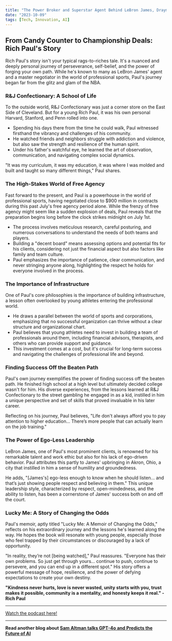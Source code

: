 ```yaml
---
title: "The Power Broker and Superstar Agent Behind LeBron James, Draymond Green, and Others | Rich Paul"
date: "2023-10-09"
tags: [Tech, Innovation, AI]
---
```


## From Candy Counter to Championship Deals: Rich Paul's Story

Rich Paul's story isn't your typical rags-to-riches tale. It's a nuanced and deeply personal journey of perseverance, self-belief, and the power of forging your own path. While he's known to many as LeBron James' agent and a master negotiator in the world of professional sports, Paul's journey began far from the glitz and glam of the NBA. 

### R&J Confectionary: A School of Life

To the outside world, R&J Confectionary was just a corner store on the East Side of Cleveland. But for a young Rich Paul, it was his own personal Harvard, Stanford, and Penn rolled into one.  

* Spending his days there from the time he could walk, Paul witnessed firsthand the vibrancy and challenges of his community. 
* He watched friends and neighbors struggle with addiction and violence, but also saw the strength and resilience of the human spirit. 
* Under his father's watchful eye, he learned the art of observation, communication, and navigating complex social dynamics. 

"It was my curriculum, it was my education, it was where I was molded and built and taught so many different things," Paul shares. 

### The High-Stakes World of Free Agency

Fast forward to the present, and Paul is a powerhouse in the world of professional sports, having negotiated close to $900 million in contracts during this past July's free agency period alone. While the frenzy of free agency might seem like a sudden explosion of deals, Paul reveals that the preparation begins long before the clock strikes midnight on July 1st.

* The process involves meticulous research, careful posturing, and numerous conversations to understand the needs of both teams and players. 
* Building a "decent board" means assessing options and potential fits for his clients, considering not just the financial aspect but also factors like family and team culture. 
* Paul emphasizes the importance of patience, clear communication, and never stringing anyone along, highlighting the respect he holds for everyone involved in the process.

### The Importance of Infrastructure

One of Paul's core philosophies is the importance of building infrastructure, a lesson often overlooked by young athletes entering the professional world.  

* He draws a parallel between the world of sports and corporations, emphasizing that no successful organization can thrive without a clear structure and organizational chart. 
* Paul believes that young athletes need to invest in building a team of professionals around them, including financial advisors, therapists, and others who can provide support and guidance.
* This investment comes at a cost, but it's crucial for long-term success and navigating the challenges of professional life and beyond. 

### Finding Success Off the Beaten Path

Paul's own journey exemplifies the power of finding success off the beaten path. He finished high school at a high level but ultimately decided college wasn't for him. His diverse experiences, from the lessons learned at R&J Confectionary to the street gambling he engaged in as a kid, instilled in him a unique perspective and set of skills that proved invaluable in his later career.

Reflecting on his journey, Paul believes, "Life don't always afford you to pay attention to higher education... There’s more people that can actually learn on the job training."

### The Power of Ego-Less Leadership

LeBron James, one of Paul's most prominent clients, is renowned for his remarkable talent and work ethic but also for his lack of ego-driven behavior. Paul attributes this partly to James' upbringing in Akron, Ohio, a city that instilled in him a sense of humility and groundedness.

He adds, "[James's] ego-less enough to know when he should listen... and that’s just showing people respect and believing in them." This unique leadership style, characterized by respect, open-mindedness, and the ability to listen, has been a cornerstone of James' success both on and off the court.

### Lucky Me: A Story of Changing the Odds

Paul's memoir, aptly titled "Lucky Me: A Memoir of Changing the Odds," reflects on his extraordinary journey and the lessons he's learned along the way. He hopes the book will resonate with young people, especially those who feel trapped by their circumstances or discouraged by a lack of opportunity. 

"In reality, they’re not [being watched]," Paul reassures. "Everyone has their own problems. So just get through yours... continue to push, continue to persevere, and you can end up in a different spot."  His story offers a powerful message of hope, resilience, and the power of defying expectations to create your own destiny.

**"Kindness never hurts, love is never wasted, unity starts with you, trust makes it possible, community is a mentality, and honesty keeps it real." - Rich Paul**

---

<a href="https://youtube.com/watch?v=t1yWC-HufEA" target="_blank">Watch the podcast here!</a>


---

**Read another blog about [Sam Altman talks GPT-4o and Predicts the Future of AI](./20240514-samaltman-theloganbartlettshow)**